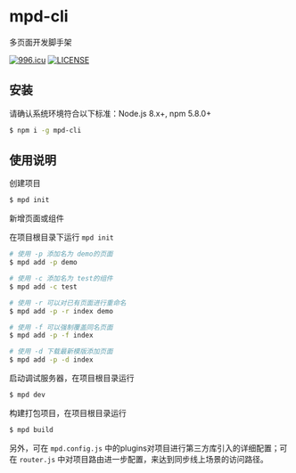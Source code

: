 # mpd-cli
多页面开发脚手架

[![996.icu](https://img.shields.io/badge/link-996.icu-red.svg)](https://996.icu)
[![LICENSE](https://img.shields.io/badge/license-Anti%20996-blue.svg)](https://github.com/996icu/996.ICU/blob/master/LICENSE)

## 安装
请确认系统环境符合以下标准：Node.js 8.x+, npm 5.8.0+

``` bash
$ npm i -g mpd-cli
```

## 使用说明

创建项目

``` bash
$ mpd init
```

新增页面或组件

在项目根目录下运行 `mpd init`

``` bash
# 使用 -p 添加名为 demo的页面
$ mpd add -p demo

# 使用 -c 添加名为 test的组件
$ mpd add -c test

# 使用 -r 可以对已有页面进行重命名
$ mpd add -p -r index demo

# 使用 -f 可以强制覆盖同名页面
$ mpd add -p -f index

# 使用 -d 下载最新模版添加页面
$ mpd add -p -d index
```

启动调试服务器，在项目根目录运行

``` bash
$ mpd dev
```

构建打包项目，在项目根目录运行

``` bash
$ mpd build
```

另外，可在 `mpd.config.js` 中的plugins对项目进行第三方库引入的详细配置；可在 `router.js` 中对项目路由进一步配置，来达到同步线上场景的访问路径。